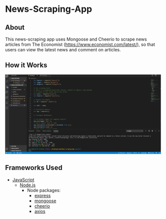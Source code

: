 # News-Scraping-App

## About
This news-scraping app uses Mongoose and Cheerio to scrape news articles from The Economist (https://www.economist.com/latest/), so that users can view the latest news and comment on articles. 


## How it Works

![Demo](https://github.com/monicarocios/News-Scraping-App/blob/master/public/demo/news_scraper.gif)

## Frameworks Used

* [JavaScript](https://www.javascript.com/)
  * [Node.js](https://nodejs.org/en/)
      * Node packages:
        * [express](https://www.npmjs.com/package/mysql)
        * [mongoose](https://www.npmjs.com/package/inquirer)
        * [cheerio](https://www.npmjs.com/package/inquirer)
        * [axios](https://www.npmjs.com/package/inquirer)
        